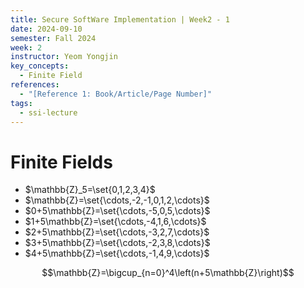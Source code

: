 ```yaml
---
title: Secure SoftWare Implementation | Week2 - 1
date: 2024-09-10
semester: Fall 2024
week: 2
instructor: Yeom Yongjin
key_concepts:
  - Finite Field
references:
  - "[Reference 1: Book/Article/Page Number]"
tags:
  - ssi-lecture
---
```


# Finite Fields

- $\mathbb{Z}_5=\set{0,1,2,3,4}$
- $\mathbb{Z}=\set{\cdots,-2,-1,0,1,2,\cdots}$
- $0+5\mathbb{Z}=\set{\cdots,-5,0,5,\cdots}$
- $1+5\mathbb{Z}=\set{\cdots,-4,1,6,\cdots}$
- $2+5\mathbb{Z}=\set{\cdots,-3,2,7,\cdots}$
- $3+5\mathbb{Z}=\set{\cdots,-2,3,8,\cdots}$
- $4+5\mathbb{Z}=\set{\cdots,-1,4,9,\cdots}$

$$\mathbb{Z}=\bigcup_{n=0}^4\left(n+5\mathbb{Z}\right)$$










